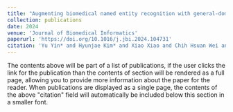 ```yaml
---
title: "Augmenting biomedical named entity recognition with general-domain resources"
collection: publications
date: 2024
venue: 'Journal of Biomedical Informatics'
paperurl: 'https://doi.org/10.1016/j.jbi.2024.104731'
citation: 'Yu Yin* and Hyunjae Kim* and Xiao Xiao and Chih Hsuan Wei and Jaewoo Kang and Zhiyong Lu and Hua Xu and Meng Fang and Qingyu Chen'
---
```


The contents above will be part of a list of publications, if the user clicks the link for the publication than the contents of section will be rendered as a full page, allowing you to provide more information about the paper for the reader. When publications are displayed as a single page, the contents of the above "citation" field will automatically be included below this section in a smaller font.
